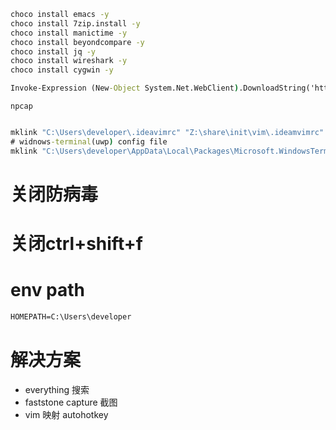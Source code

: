 ```bat
choco install emacs -y
choco install 7zip.install -y
choco install manictime -y
choco install beyondcompare -y
choco install jq -y
choco install wireshark -y
choco install cygwin -y
```

```bat
Invoke-Expression (New-Object System.Net.WebClient).DownloadString('https://get.scoop.sh')
```

``` manually
npcap
```


```bat

mklink "C:\Users\developer\.ideavimrc" "Z:\share\init\vim\.ideamvimrc"
# widnows-terminal(uwp) config file
mklink "C:\Users\developer\AppData\Local\Packages\Microsoft.WindowsTerminal_8wekyb3d8bbwe\LocalState\settings.json" "Z:\share\init\windows\windows-terminal-uwp\settings.json"
```
# 关闭防病毒

# 关闭ctrl+shift+f

# env path
```bat
HOMEPATH=C:\Users\developer
```
# 解决方案
- everything 搜索
- faststone capture 截图
- vim 映射 autohotkey